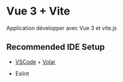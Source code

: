 # Vue 3 + Vite

Application développer avec Vue 3 et vite.js

## Recommended IDE Setup

- [VSCode](https://code.visualstudio.com/) + [Volar](https://marketplace.visualstudio.com/items?itemName=johnsoncodehk.volar)

- Eslint